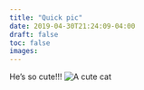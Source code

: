 ```yaml
---
title: "Quick pic"
date: 2019-04-30T21:24:09-04:00
draft: false
toc: false
images: 
---
```

He’s so cute!!!
![A cute cat](cute-cat.jpg)
